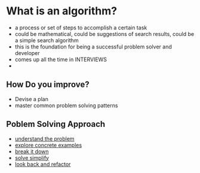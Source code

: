 # What is an algorithm?

- a process or set of steps to accomplish a certain task
- could be mathematical, could be suggestions of search results, could be a simple search algorithm
- this is the foundation for being a successful problem solver and developer
- comes up all the time in INTERVIEWS
-

## How Do you improve?

- Devise a plan
- master common problem solving patterns

## Poblem Solving Approach

- [understand the problem](./problemSolving/understand.md)
- [explore concrete examples](./problemSolving/concrete-ex.md)
- [break it down](./problemSolving/breakItDown.md)
- [solve simplify](./problemSolving/solve-Simplify.md)
- [look back and refactor](./problemSolving/lookBack-Refactor.md)
